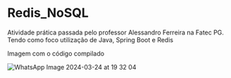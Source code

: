 # Redis_NoSQL
Atividade prática passada pelo professor Alessandro Ferreira na Fatec PG. 
Tendo como foco utilização de Java, Spring Boot e Redis

Imagem com o código compilado

![WhatsApp Image 2024-03-24 at 19 32 04](https://github.com/illY0701/Redis_NoSQL/assets/142642329/d6aeddcc-35c3-43cf-9186-78ca29c0fa74)
